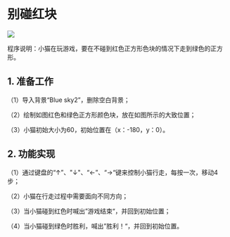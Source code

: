 


# 别碰红块


![](https://img-blog.csdnimg.cn/2021033114014547.png)


程序说明：小猫在玩游戏，要在不碰到红色正方形色块的情况下走到绿色的正方形。

## 1. 准备工作

（1）导入背景“Blue sky2”，删除空白背景；

（2）绘制如图红色和绿色正方形颜色块，放在如图所示的大致位置；

（3）小猫初始大小为60，初始位置在（x：-180，y：0）。

## 2. 功能实现

（1）通过键盘的“↑”、"↓"、“←”、“→“键来控制小猫行走，每按一次，移动4步；

（2）小猫在行走过程中需要面向不同方向；

（3）当小猫碰到红色时喊出”游戏结束“，并回到初始位置；

（4）当小猫碰到绿色时胜利，喊出”胜利！“，并回到初始位置。